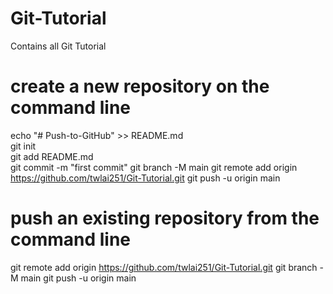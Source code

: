 # Git-Tutorial
Contains all Git Tutorial

# create a new repository on the command line
echo "# Push-to-GitHub" >> README.md <br/>
git init <br/>
git add README.md <br/>
git commit -m "first commit"
git branch -M main
git remote add origin https://github.com/twlai251/Git-Tutorial.git
git push -u origin main



# push an existing repository from the command line
git remote add origin https://github.com/twlai251/Git-Tutorial.git
git branch -M main
git push -u origin main

